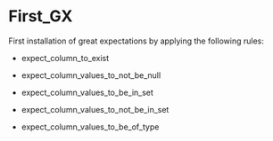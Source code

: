 # First_GX

First installation of great expectations by applying the following rules: 
  
 - expect_column_to_exist
 
 - expect_column_values_to_not_be_null
 
 - expect_column_values_to_be_in_set
 
 - expect_column_values_to_not_be_in_set
 
 - expect_column_values_to_be_of_type
